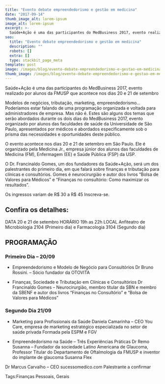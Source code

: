 ```yaml
---
title: "Evento debate empreendedorismo e gestão em medicina"
date: "2017-09-14"
thumb_image_alt: lorem-ipsum
image_alt: lorem-ipsum
excerpt: >-
  Saúde+Ação é uma das participantes do MedBusiness 2017, evento realizado por alunos da FMUSP que acontece nos dias 20 e 21 de setembro
seo:
  title: "Evento debate empreendedorismo e gestão em medicina"
  description: ""
  robots: []
  extra: []
  type: stackbit_page_meta
template: post
image: /images/blog/evento-debate-empreendedorismo-e-gestao-em-medicina.jpg
thumb_image: /images/blog/evento-debate-empreendedorismo-e-gestao-em-medicina.jpg
---
```


Saúde+Ação é uma das participantes do MedBusiness 2017, evento realizado por alunos da FMUSP que acontece nos dias 20 e 21 de setembro

Modelos de negócios, tributação, marketing, empreendedorismo… Poderíamos estar falando de uma programação organizada e voltada para administradores de empresa. Mas não é. Estes são alguns dos temas que serão abordados durante os dois dias do MedBusiness 2017, evento organizado por alunos das faculdades de saúde da Universidade de São Paulo, apresentados por médicos e abordados especificamente sob o prisma das necessidades e oportunidades deste público.

O evento acontece nos dias 20 e 21 de setembro em São Paulo. Ele é organizado pela Medicina Jr., empresa júnior dos alunos das faculdades de Medicina (FM), Enfermagem (EE) e Saúde Pública (FSP) da USP.

O Dr. Francinaldo Gomes, um dos fundadores da Saúde+Ação, será um dos palestrantes do primeiro dia, em que falará sobre finanças e tributação para clínicas e consultórios. Gomes é neurocirurgião e autor dos livros “Bolsa de Valores para Médicos” e “Finanças no consultório: Como maximizar os resultados”.

Os ingressos variam de R$ 30 a R$ 45
Inscreva-se.

## Confira os detalhes:

DATA
20 e 21 de setembro
HORÁRIO
19h as 22h
LOCAL
Anfiteatro de Microbiologia 2104 (Primeiro dia) e Farmacologia 3104 (Segundo dia)

## PROGRAMAÇÃO

### Primeiro Dia – 20/09

- Empreendedorismo e Modelo de Negócio para Consultórios
  Dr Bruno Rossini. – Sócio fundador da OTOVITA

- Finanças, Sociedade e Tributação em Clínicas e Consultórios
  Dr Francinaldo Gomes – Neurocirurgião, membro titular da SBN e membro da SBENF e autor dos livros “Finanças no Consultório” e “Bolsa de Valores para Médicos”

### Segundo Dia 21/09

- Marketing para Profissionais da Saúde
  Daniela Camarinha – CEO You Care, empresa de marketing estratégico especializada no setor de saúde privada
  Formada pela ESPM e FGV

- Empreendedorismo na Saúde – Três Experiências Práticas
  Dr Remo Susanna – Fundador da sociedade Latino Americana de Glaucoma, Professor Titular do Departamento de Oftalmologia da FMUSP e inventor do implante de glaucoma Susanna Flex

Dr Marcus Carvalho – CEO sucessomedico.com
Palestrante a confirmar

Tags:Finanças Pessoais, Gerais

